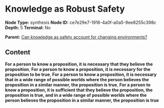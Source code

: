 # Knowledge as Robust Safety

**Node Type:** synthesis
**Node ID:** ce7e29e7-1916-4a0f-a0a5-9ee8255c398c
**Depth:** 5
**Terminal:** No

**Parent:** [Can knowledge as safety account for changing environments?](can-knowledge-as-safety-account-for-changing-environments-antithesis-ba51bcb0-ad1a-4427-86c9-4dca70825249.md)

## Content

**For a person to know a proposition, it is necessary that they believe the proposition**, **For a person to know a proposition, it is necessary for the proposition to be true**, **For a person to know a proposition, it is necessary that in a wide range of possible worlds where the person believes the proposition in a similar manner, the proposition is true**, **For a person to know a proposition, it is sufficient that they believe the proposition, the proposition is true, and in a wide range of possible worlds where the person believes the proposition in a similar manner, the proposition is true**
